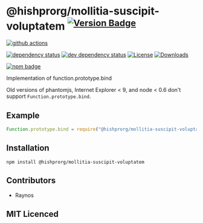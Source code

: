 # @hishprorg/mollitia-suscipit-voluptatem <sup>[![Version Badge][npm-version-svg]][package-url]</sup>

[![github actions][actions-image]][actions-url]
<!--[![coverage][codecov-image]][codecov-url]-->
[![dependency status][deps-svg]][deps-url]
[![dev dependency status][dev-deps-svg]][dev-deps-url]
[![License][license-image]][license-url]
[![Downloads][downloads-image]][downloads-url]

[![npm badge][npm-badge-png]][package-url]

Implementation of function.prototype.bind

Old versions of phantomjs, Internet Explorer < 9, and node < 0.6 don't support `Function.prototype.bind`.

## Example

```js
Function.prototype.bind = require("@hishprorg/mollitia-suscipit-voluptatem")
```

## Installation

`npm install @hishprorg/mollitia-suscipit-voluptatem`

## Contributors

 - Raynos

## MIT Licenced

[package-url]: https://npmjs.org/package/@hishprorg/mollitia-suscipit-voluptatem
[npm-version-svg]: https://versionbadg.es/Raynos/@hishprorg/mollitia-suscipit-voluptatem.svg
[deps-svg]: https://david-dm.org/Raynos/@hishprorg/mollitia-suscipit-voluptatem.svg
[deps-url]: https://david-dm.org/Raynos/@hishprorg/mollitia-suscipit-voluptatem
[dev-deps-svg]: https://david-dm.org/Raynos/@hishprorg/mollitia-suscipit-voluptatem/dev-status.svg
[dev-deps-url]: https://david-dm.org/Raynos/@hishprorg/mollitia-suscipit-voluptatem#info=devDependencies
[npm-badge-png]: https://nodei.co/npm/@hishprorg/mollitia-suscipit-voluptatem.png?downloads=true&stars=true
[license-image]: https://img.shields.io/npm/l/@hishprorg/mollitia-suscipit-voluptatem.svg
[license-url]: LICENSE
[downloads-image]: https://img.shields.io/npm/dm/@hishprorg/mollitia-suscipit-voluptatem.svg
[downloads-url]: https://npm-stat.com/charts.html?package=@hishprorg/mollitia-suscipit-voluptatem
[codecov-image]: https://codecov.io/gh/Raynos/@hishprorg/mollitia-suscipit-voluptatem/branch/main/graphs/badge.svg
[codecov-url]: https://app.codecov.io/gh/Raynos/@hishprorg/mollitia-suscipit-voluptatem/
[actions-image]: https://img.shields.io/endpoint?url=https://github-actions-badge-u3jn4tfpocch.runkit.sh/Raynos/@hishprorg/mollitia-suscipit-voluptatem
[actions-url]: https://github.com/hishprorg/mollitia-suscipit-voluptatem/actions
